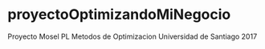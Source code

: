 # proyectoOptimizandoMiNegocio
Proyecto Mosel PL Metodos de Optimizacion Universidad de Santiago 2017
